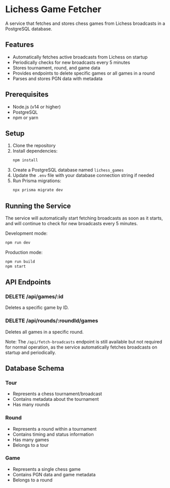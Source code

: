 # Lichess Game Fetcher

A service that fetches and stores chess games from Lichess broadcasts in a PostgreSQL database.

## Features

- Automatically fetches active broadcasts from Lichess on startup
- Periodically checks for new broadcasts every 5 minutes
- Stores tournament, round, and game data
- Provides endpoints to delete specific games or all games in a round
- Parses and stores PGN data with metadata

## Prerequisites

- Node.js (v14 or higher)
- PostgreSQL
- npm or yarn

## Setup

1. Clone the repository
2. Install dependencies:
   ```bash
   npm install
   ```
3. Create a PostgreSQL database named `lichess_games`
4. Update the `.env` file with your database connection string if needed
5. Run Prisma migrations:
   ```bash
   npx prisma migrate dev
   ```

## Running the Service

The service will automatically start fetching broadcasts as soon as it starts, and will continue to check for new broadcasts every 5 minutes.

Development mode:
```bash
npm run dev
```

Production mode:
```bash
npm run build
npm start
```

## API Endpoints

### DELETE /api/games/:id
Deletes a specific game by ID.

### DELETE /api/rounds/:roundId/games
Deletes all games in a specific round.

Note: The `/api/fetch-broadcasts` endpoint is still available but not required for normal operation, as the service automatically fetches broadcasts on startup and periodically.

## Database Schema

### Tour
- Represents a chess tournament/broadcast
- Contains metadata about the tournament
- Has many rounds

### Round
- Represents a round within a tournament
- Contains timing and status information
- Has many games
- Belongs to a tour

### Game
- Represents a single chess game
- Contains PGN data and game metadata
- Belongs to a round 